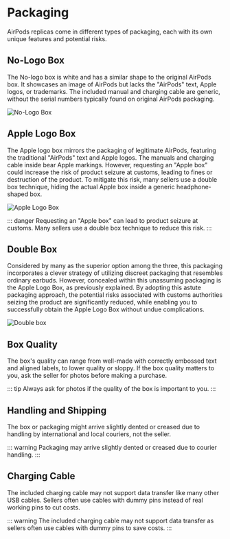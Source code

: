 # Packaging

AirPods replicas come in different types of packaging, each with its own unique features and potential risks.

## No-Logo Box

The No-logo box is white and has a similar shape to the original AirPods box. It showcases an image of AirPods but lacks the "AirPods" text, Apple logos, or trademarks. The included manual and charging cable are generic, without the serial numbers typically found on original AirPods packaging.

![No-Logo Box](/media/nologobox.png)

## Apple Logo Box

The Apple logo box mirrors the packaging of legitimate AirPods, featuring the traditional "AirPods" text and Apple logos. The manuals and charging cable inside bear Apple markings. However, requesting an "Apple box" could increase the risk of product seizure at customs, leading to fines or destruction of the product. To mitigate this risk, many sellers use a double box technique, hiding the actual Apple box inside a generic headphone-shaped box.

![Apple Logo Box](/media/applelogobox.png)

::: danger
Requesting an "Apple box" can lead to product seizure at customs. Many sellers use a double box technique to reduce this risk.
:::

## Double Box

Considered by many as the superior option among the three, this packaging incorporates a clever strategy of utilizing discreet packaging that resembles ordinary earbuds. However, concealed within this unassuming packaging is the Apple Logo Box, as previously explained. By adopting this astute packaging approach, the potential risks associated with customs authorities seizing the product are significantly reduced, while enabling you to successfully obtain the Apple Logo Box without undue complications.

![Double box](/media/doublebox.png)

## Box Quality

The box's quality can range from well-made with correctly embossed text and aligned labels, to lower quality or sloppy. If the box quality matters to you, ask the seller for photos before making a purchase.

::: tip
Always ask for photos if the quality of the box is important to you.
:::

## Handling and Shipping

The box or packaging might arrive slightly dented or creased due to handling by international and local couriers, not the seller.

::: warning
Packaging may arrive slightly dented or creased due to courier handling.
:::

## Charging Cable

The included charging cable may not support data transfer like many other USB cables. Sellers often use cables with dummy pins instead of real working pins to cut costs.

::: warning
The included charging cable may not support data transfer as sellers often use cables with dummy pins to save costs.
:::
